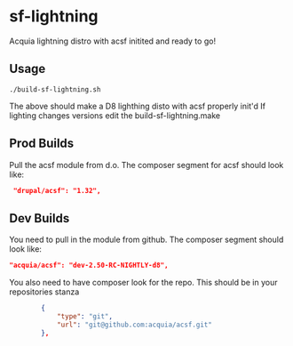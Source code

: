 sf-lightning
=====

Acquia lightning distro with acsf initited and ready to go!

Usage
-----
```./build-sf-lightning.sh```

The above should make a D8 lighthing disto with acsf properly init'd
If lighting changes versions edit the build-sf-lightning.make

Prod Builds
-----------
Pull the acsf module from d.o. The composer segment for acsf should look like:
```json
 "drupal/acsf": "1.32",
```

Dev Builds
----------
You need to pull in the module from github. The composer segment should look like:
```json
"acquia/acsf": "dev-2.50-RC-NIGHTLY-d8",
```
You also need to have composer look for the repo. This should be in your repositories stanza
```json
        {
            "type": "git",
            "url": "git@github.com:acquia/acsf.git"
        },
```